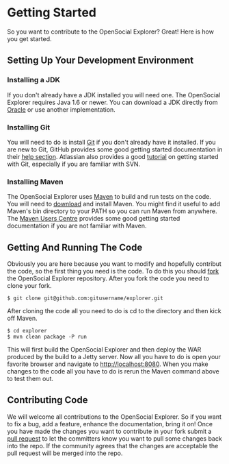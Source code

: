 <!--
 * Licensed to the Apache Software Foundation (ASF) under one
 * or more contributor license agreements.  See the NOTICE file
 * distributed with this work for additional information
 * regarding copyright ownership.  The ASF licenses this file
 * to you under the Apache License, Version 2.0 (the
 * "License"); you may not use this file except in compliance
 * with the License.  You may obtain a copy of the License at
 *
 *   http://www.apache.org/licenses/LICENSE-2.0
 *
 * Unless required by applicable law or agreed to in writing,
 * software distributed under the License is distributed on an
 * "AS IS" BASIS, WITHOUT WARRANTIES OR CONDITIONS OF ANY
 * KIND, either express or implied.  See the License for the
 * specific language governing permissions and limitations
 * under the License.
-->
Getting Started
====================

So you want to contribute to the OpenSocial Explorer? Great!  Here is how you get started.

Setting Up Your Development Environment
---------------------

### Installing a JDK
If you don't already have a JDK installed you will need one.  The OpenSocial Explorer requires Java 1.6 or newer.  You can download a JDK directly from [Oracle](http://www.oracle.com/technetwork/java/javase/downloads/index.html) or use another implementation.

### Installing Git 
You will need to do is install [Git](http://git-scm.com/) if you don't already have it installed.  If you are new to Git, GitHub provides some good getting started documentation in their [help section](https://help.github.com/).  Atlassian also provides a good [tutorial](http://atlassian.com/git/) on getting started with Git, especially if you are familiar with SVN.

### Installing Maven
The OpenSocial Explorer uses [Maven](http://maven.apache.org/) to build and run tests on the code.  You will need to [download](http://maven.apache.org/download.cgi) and install Maven.  You might find it useful to add Maven's bin directory to your PATH so you can run Maven from anywhere.  The [Maven Users Centre](http://maven.apache.org/users/index.html) provides some good getting started documentation if you are not familiar with Maven. 

Getting And Running The Code
---------------------

Obviously you are here because you want to modify and hopefully contribut the code, so the first thing you need is the code. To do this you should [fork](https://help.github.com/articles/fork-a-repo) the OpenSocial Explorer repository.  After you fork the code you need to clone your fork.

    $ git clone git@github.com:gitusername/explorer.git

 After cloning the code all you need to do is cd to the directory and then kick off Maven.

    $ cd explorer
    $ mvn clean package -P run

 This will first build the OpenSocial Explorer and then deploy the WAR produced by the build to a Jetty server.  Now all you have to do is open your favorite browser and navigate to [http://localhost:8080](http://localhost:8080).  When you make changes to the code all you have to do is rerun the Maven command above to test them out.


 Contributing Code
---------------------

 We will welcome all contributions to the OpenSocial Explorer.  So if you want to fix a bug, add a feature, enhance the documentation, bring it on!  Once you have made the changes you want to contribute in your fork submit a [pull request](https://help.github.com/articles/using-pull-requests) to let the committers know you want to pull some changes back into the repo.  If the community agrees that the changes are acceptable the pull request will be merged into the repo.